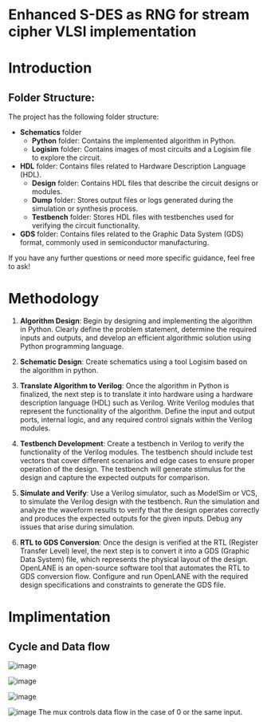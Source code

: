 # Enhanced S-DES as RNG for stream cipher VLSI implementation

# Introduction 

## Folder Structure:

The project has the following folder structure:

- **Schematics** folder
  - **Python** folder: Contains the implemented algorithm in Python.
  - **Logisim** folder: Contains images of most circuits and a Logisim file to explore the circuit.
- **HDL** folder: Contains files related to Hardware Description Language (HDL).
  - **Design** folder: Contains HDL files that describe the circuit designs or modules.
  - **Dump** folder: Stores output files or logs generated during the simulation or synthesis process.
  - **Testbench** folder: Stores HDL files with testbenches used for verifying the circuit functionality.
- **GDS** folder: Contains files related to the Graphic Data System (GDS) format, commonly used in semiconductor manufacturing.

If you have any further questions or need more specific guidance, feel free to ask!

# Methodology

1. **Algorithm Design**: Begin by designing and implementing the algorithm in Python. Clearly define the problem statement, determine the required inputs and outputs, and develop an efficient algorithmic solution using Python programming language.

2.  **Schematic Design**: Create schematics using a tool Logisim based on the algorithm in python.
   
4. **Translate Algorithm to Verilog**: Once the algorithm in Python is finalized, the next step is to translate it into hardware using a hardware description language (HDL) such as Verilog. Write Verilog modules that represent the functionality of the algorithm. Define the input and output ports, internal logic, and any required control signals within the Verilog modules.

5. **Testbench Development**: Create a testbench in Verilog to verify the functionality of the Verilog modules. The testbench should include test vectors that cover different scenarios and edge cases to ensure proper operation of the design. The testbench will generate stimulus for the design and capture the expected outputs for comparison.

6. **Simulate and Verify**: Use a Verilog simulator, such as ModelSim or VCS, to simulate the Verilog design with the testbench. Run the simulation and analyze the waveform results to verify that the design operates correctly and produces the expected outputs for the given inputs. Debug any issues that arise during simulation.

7. **RTL to GDS Conversion**: Once the design is verified at the RTL (Register Transfer Level) level, the next step is to convert it into a GDS (Graphic Data System) file, which represents the physical layout of the design. OpenLANE is an open-source software tool that automates the RTL to GDS conversion flow. Configure and run OpenLANE with the required design specifications and constraints to generate the GDS file.

# Implimentation

## Cycle and Data flow 

![image](https://github.com/yourbreakingthecodesameer/20190802130_fyp/assets/81480956/699e27bc-1ceb-4442-99b8-abdce77f7301)

![image](https://github.com/yourbreakingthecodesameer/20190802130_fyp/assets/81480956/0208a128-a0ad-4994-b271-082860aa4e99)

![image](https://github.com/yourbreakingthecodesameer/20190802130_fyp/assets/81480956/8a2f4060-d99d-465b-a5b6-30adfa693a6d)

![image](https://github.com/yourbreakingthecodesameer/20190802130_fyp/assets/81480956/c539d9cb-e443-4b1f-85f5-e512ec0ed3f0)
The mux controls data flow in the case of 0 or the same input.



